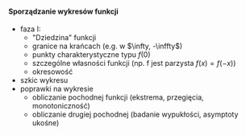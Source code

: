 #### Sporządzanie wykresów funkcji
- faza I:
    - "Dziedzina" funkcji
    - granice na krańcach (e.g. w $\infty, -\inffty$)
    - punkty charakterystyczne typu $f(0)$
    - szczególne własności funkcji (np. f jest parzysta $f(x) = f(-x)$)
    - okresowość
- szkic wykresu
- poprawki na wykresie
    - obliczanie pochodnej funkcji (ekstrema, przegięcia, monotoniczność)
    - obliczanie drugiej pochodnej (badanie wypukłości, asymptoty ukośne)

